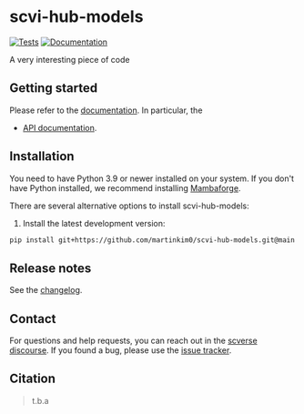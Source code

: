 # scvi-hub-models

[![Tests][badge-tests]][link-tests]
[![Documentation][badge-docs]][link-docs]

[badge-tests]: https://img.shields.io/github/actions/workflow/status/martinkim0/scvi-hub-models/test.yaml?branch=main
[link-tests]: https://github.com/YosefLab/scvi-hub-models/actions/workflows/test.yml
[badge-docs]: https://img.shields.io/readthedocs/scvi-hub-models

A very interesting piece of code

## Getting started

Please refer to the [documentation][link-docs]. In particular, the

-   [API documentation][link-api].

## Installation

You need to have Python 3.9 or newer installed on your system. If you don't have
Python installed, we recommend installing [Mambaforge](https://github.com/conda-forge/miniforge#mambaforge).

There are several alternative options to install scvi-hub-models:

<!--
1) Install the latest release of `scvi-hub-models` from `PyPI <https://pypi.org/project/scvi-hub-models/>`_:

```bash
pip install scvi-hub-models
```
-->

1. Install the latest development version:

```bash
pip install git+https://github.com/martinkim0/scvi-hub-models.git@main
```

## Release notes

See the [changelog][changelog].

## Contact

For questions and help requests, you can reach out in the [scverse discourse][scverse-discourse].
If you found a bug, please use the [issue tracker][issue-tracker].

## Citation

> t.b.a

[scverse-discourse]: https://discourse.scverse.org/
[issue-tracker]: https://github.com/martinkim0/scvi-hub-models/issues
[changelog]: https://scvi-hub-models.readthedocs.io/latest/changelog.html
[link-docs]: https://scvi-hub-models.readthedocs.io
[link-api]: https://scvi-hub-models.readthedocs.io/latest/api.html
